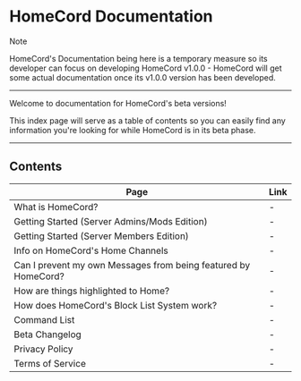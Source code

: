 # HomeCord Documentation

> [!NOTE]
> HomeCord's Documentation being here is a temporary measure so its developer can focus on developing HomeCord v1.0.0 - HomeCord will get some actual documentation once its v1.0.0 version has been developed.

---

Welcome to documentation for HomeCord's beta versions!

This index page will serve as a table of contents so you can easily find any information you're looking for while HomeCord is in its beta phase.

---

## Contents

| Page | Link |
|------|------|
| What is HomeCord? | - |
| Getting Started (Server Admins/Mods Edition) | - |
| Getting Started (Server Members Edition) | - |
| Info on HomeCord's Home Channels | - |
| Can I prevent my own Messages from being featured by HomeCord? | - |
| How are things highlighted to Home? | - |
| How does HomeCord's Block List System work? | - |
| Command List | - |
| Beta Changelog | - |
| Privacy Policy | - |
| Terms of Service | - |
